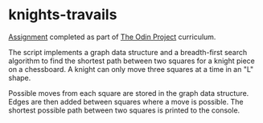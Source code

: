 # knights-travails

[Assignment](https://www.theodinproject.com/lessons/javascript-knights-travails) completed as part of [The Odin Project](https://www.theodinproject.com/paths) curriculum.

The script implements a graph data structure and a breadth-first
search algorithm to find the shortest path between two squares for a knight piece on a chessboard. A knight can only move three squares
at a time in an "L" shape. 

Possible moves from each square are stored in the graph data structure. Edges are then added between squares where a move is possible. The shortest possible path between two squares is printed
to the console.
